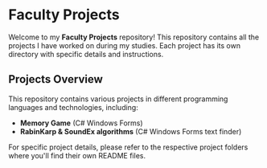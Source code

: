 # Faculty Projects

Welcome to my **Faculty Projects** repository! This repository contains all the projects I have worked on during my studies. Each project has its own directory with specific details and instructions.

## Projects Overview

This repository contains various projects in different programming languages and technologies, including:

- **Memory Game** (C# Windows Forms)
- **RabinKarp & SoundEx algorithms** (C# Windows Forms text finder)

For specific project details, please refer to the respective project folders where you'll find their own README files.

